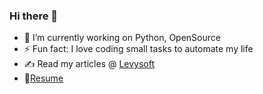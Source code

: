 ### Hi there 👋
- 🔭 I’m currently working on Python, OpenSource
- ⚡ Fun fact: I love coding small tasks to automate my life
- ✍ Read my articles @ [Levysoft](https://www.levysoft.it)
- 📝[Resume](https://github.com/levysoft#)
<!--
**levysoft/levysoft** is a ✨ _special_ ✨ repository because its `README.md` (this file) appears on your GitHub profile.

Here are some ideas to get you started:

- 🔭 I’m currently working on ...
- 🌱 I’m currently learning ...
- 👯 I’m looking to collaborate on ...
- 🤔 I’m looking for help with ...
- 💬 Ask me about ...
- 📫 How to reach me: ...
- 😄 Pronouns: ...
- ⚡ Fun fact: ...
- 🎸 Would love: To know how to play guitar
- 🌱 I’m currently learning ... UI/UX Design 😊
- 👯 I’m looking to collaborate with other content creators
- 💬 Ask me about anything in tech I bet I will answer 😂
- ⚡ Fun fact: I love photography, cooking, and coding
-->
